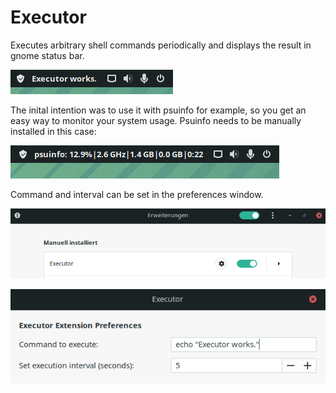 # Executor
Executes arbitrary shell commands periodically and displays the result in gnome status bar. 

![Extensions](docs/result.png)

The inital intention was to use it with psuinfo for example, so you get an easy way to monitor your system usage. Psuinfo needs to be manually installed in this case:

![psuinfo](docs/psuinfo.png)

Command and interval can be set in the preferences window.

![Extensions](docs/extensions.png)

![Settings](docs/settings.png)